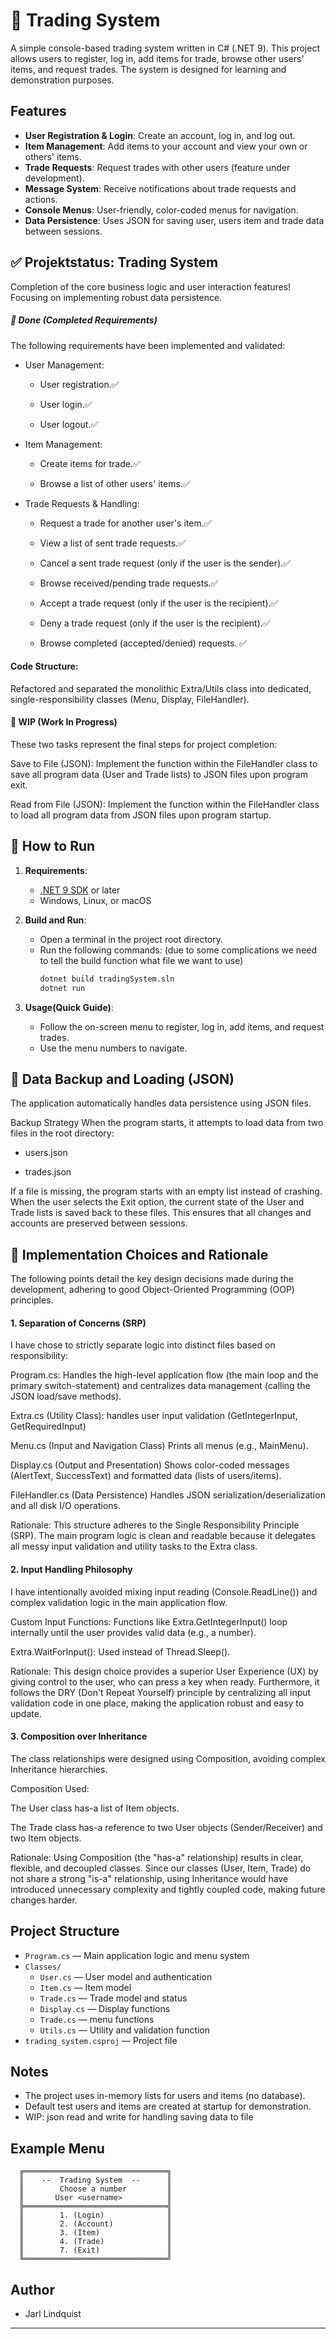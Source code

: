 # 🌟 Trading System

A simple console-based trading system written in C# (.NET 9). This project allows users to register, log in, add items for trade, browse other users' items, and request trades. The system is designed for learning and demonstration purposes.

## Features

- **User Registration & Login**: Create an account, log in, and log out.
- **Item Management**: Add items to your account and view your own or others' items.
- **Trade Requests**: Request trades with other users (feature under development).
- **Message System**: Receive notifications about trade requests and actions.
- **Console Menus**: User-friendly, color-coded menus for navigation.
- **Data Persistence**: Uses JSON for saving user, users item and trade data between sessions.


## ✅ Projektstatus: Trading System

 Completion of  the core business logic and user interaction features! Focusing on implementing robust data persistence.



##### 🎉  Done (Completed Requirements)
The following requirements have been implemented and validated:

- User Management:

  - User registration.✅

  - User login.✅

  - User logout.✅

- Item Management:

  - Create items for trade.✅

  - Browse a list of other users' items.✅

- Trade Requests & Handling:

  - Request a trade for another user's item.✅

  - View a list of sent trade requests.✅

  - Cancel a sent trade request (only if the user is the sender).✅

  - Browse received/pending trade requests.✅

  - Accept a trade request (only if the user is the recipient).✅

  - Deny a trade request (only if the user is the recipient).✅

  - Browse completed (accepted/denied) requests. ✅

#### Code Structure:

Refactored and separated the monolithic Extra/Utils class into dedicated, single-responsibility classes (Menu, Display, FileHandler).

#### 🚧 WIP (Work In Progress)
These two tasks represent the final steps for project completion:

Save to File (JSON): Implement the function within the FileHandler class to save all program data (User and Trade lists) to JSON files upon program exit.

Read from File (JSON): Implement the function within the FileHandler class to load all program data from JSON files upon program startup.



## 🚀 How to Run

1. **Requirements**:
   - [.NET 9 SDK](https://dotnet.microsoft.com/en-us/download/dotnet/9.0) or later
   - Windows, Linux, or macOS

2. **Build and Run**:
   - Open a terminal in the project root directory.
   - Run the following commands: (due to some complications we need to tell the build function what file we want to use)
     ```bash
     dotnet build tradingSystem.sln   
     dotnet run
     ```

3. **Usage(Quick Guide)**:
   - Follow the on-screen menu to register, log in, add items, and request trades.
   - Use the menu numbers to navigate.

## 💾 Data Backup and Loading (JSON)

The application automatically handles data persistence using JSON files.

Backup Strategy
When the program starts, it attempts to load data from two files in the root directory:

- users.json

- trades.json

If a file is missing, the program starts with an empty list instead of crashing. When the user selects the Exit option, the current state of the User and Trade lists is saved back to these files. This ensures that all changes and accounts are preserved between sessions.

## 🧠 Implementation Choices and Rationale

The following points detail the key design decisions made during the development, adhering to good Object-Oriented Programming (OOP) principles.

#### 1. Separation of Concerns (SRP)
I have chose to strictly separate logic into distinct files based on responsibility:

Program.cs: Handles the high-level application flow (the main loop and the primary switch-statement) and centralizes data management (calling the JSON load/save methods).

Extra.cs (Utility Class): handles user input validation (GetIntegerInput, GetRequiredInput)

Menu.cs (Input and Navigation Class) Prints all menus (e.g., MainMenu).

Display.cs (Output and Presentation) Shows color-coded messages (AlertText, SuccessText) and formatted data (lists of users/items).

FileHandler.cs (Data Persistence) Handles JSON serialization/deserialization and all disk I/O operations.

Rationale: This structure adheres to the Single Responsibility Principle (SRP). The main program logic is clean and readable because it delegates all messy input validation and utility tasks to the Extra class.

#### 2. Input Handling Philosophy
I have intentionally avoided mixing input reading (Console.ReadLine()) and complex validation logic in the main application flow.

Custom Input Functions: Functions like Extra.GetIntegerInput() loop internally until the user provides valid data (e.g., a number).

Extra.WaitForInput(): Used instead of Thread.Sleep().

Rationale: This design choice provides a superior User Experience (UX) by giving control to the user, who can press a key when ready. Furthermore, it follows the DRY (Don't Repeat Yourself) principle by centralizing all input validation code in one place, making the application robust and easy to update.

#### 3. Composition over Inheritance
The class relationships were designed using Composition, avoiding complex Inheritance hierarchies.

Composition Used:

The User class has-a list of Item objects.

The Trade class has-a reference to two User objects (Sender/Receiver) and two Item objects.

Rationale: Using Composition (the "has-a" relationship) results in clear, flexible, and decoupled classes. Since our classes (User, Item, Trade) do not share a strong "is-a" relationship, using Inheritance would have introduced unnecessary complexity and tightly coupled code, making future changes harder.


## Project Structure

- `Program.cs` — Main application logic and menu system
- `Classes/`
  - `User.cs` — User model and authentication
  - `Item.cs` — Item model
  - `Trade.cs` — Trade model and status
  - `Display.cs` — Display functions
  - `Trade.cs` — menu functions
  - `Utils.cs` — Utility and validation function
- `trading_system.csproj` — Project file

## Notes
- The project uses in-memory lists for users and items (no database).
- Default test users and items are created at startup for demonstration.
- WIP: json read and write for handling saving data to file

## Example Menu
```
  ╔════════════════════════════════╗
  ║    --  Trading System  --      ║
  ║        Choose a number         ║
  ║       User <username>          ║
  ╠════════════════════════════════╣
  ║        1. (Login)              ║
  ║        2. (Account)            ║
  ║        3. (Item)               ║
  ║        4. (Trade)              ║
  ║        7. (Exit)               ║
  ╚════════════════════════════════╝
```

## Author
- Jarl Lindquist

---
